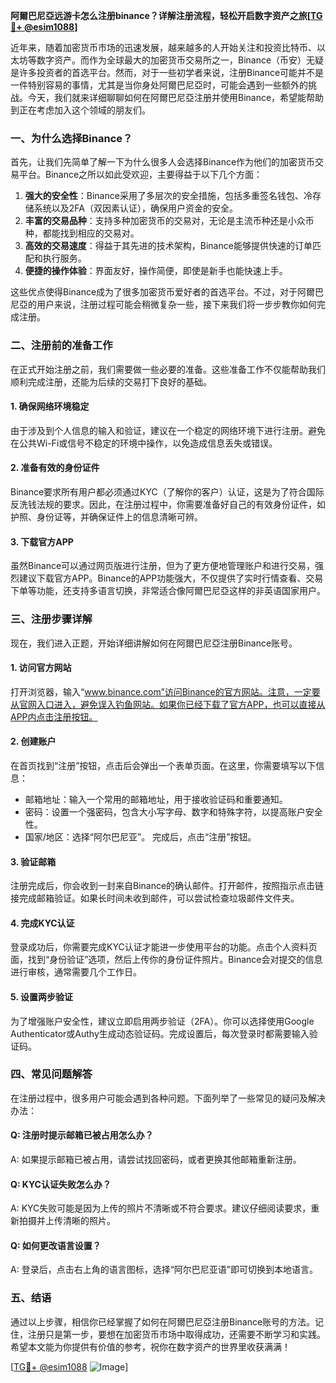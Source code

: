 **阿爾巴尼亞远游卡怎么注册binance？详解注册流程，轻松开启数字资产之旅[[TG💪+ @esim1088](https://t.me/s/esim1088)]**

近年来，随着加密货币市场的迅速发展，越来越多的人开始关注和投资比特币、以太坊等数字资产。而作为全球最大的加密货币交易所之一，Binance（币安）无疑是许多投资者的首选平台。然而，对于一些初学者来说，注册Binance可能并不是一件特别容易的事情，尤其是当你身处阿爾巴尼亞时，可能会遇到一些额外的挑战。今天，我们就来详细聊聊如何在阿爾巴尼亞注册并使用Binance，希望能帮助到正在考虑加入这个领域的朋友们。

### 一、为什么选择Binance？

首先，让我们先简单了解一下为什么很多人会选择Binance作为他们的加密货币交易平台。Binance之所以如此受欢迎，主要得益于以下几个方面：

1. **强大的安全性**：Binance采用了多层次的安全措施，包括多重签名钱包、冷存储系统以及2FA（双因素认证），确保用户资金的安全。
2. **丰富的交易品种**：支持多种加密货币的交易对，无论是主流币种还是小众币种，都能找到相应的交易对。
3. **高效的交易速度**：得益于其先进的技术架构，Binance能够提供快速的订单匹配和执行服务。
4. **便捷的操作体验**：界面友好，操作简便，即使是新手也能快速上手。

这些优点使得Binance成为了很多加密货币爱好者的首选平台。不过，对于阿爾巴尼亞的用户来说，注册过程可能会稍微复杂一些，接下来我们将一步步教你如何完成注册。

### 二、注册前的准备工作

在正式开始注册之前，我们需要做一些必要的准备。这些准备工作不仅能帮助我们顺利完成注册，还能为后续的交易打下良好的基础。

#### 1. 确保网络环境稳定

由于涉及到个人信息的输入和验证，建议在一个稳定的网络环境下进行注册。避免在公共Wi-Fi或信号不稳定的环境中操作，以免造成信息丢失或错误。

#### 2. 准备有效的身份证件

Binance要求所有用户都必须通过KYC（了解你的客户）认证，这是为了符合国际反洗钱法规的要求。因此，在注册过程中，你需要准备好自己的有效身份证件，如护照、身份证等，并确保证件上的信息清晰可辨。

#### 3. 下载官方APP

虽然Binance可以通过网页版进行注册，但为了更方便地管理账户和进行交易，强烈建议下载官方APP。Binance的APP功能强大，不仅提供了实时行情查看、交易下单等功能，还支持多语言切换，非常适合像阿爾巴尼亞这样的非英语国家用户。

### 三、注册步骤详解

现在，我们进入正题，开始详细讲解如何在阿爾巴尼亞注册Binance账号。

#### 1. 访问官方网站

打开浏览器，输入“www.binance.com”访问Binance的官方网站。注意，一定要从官网入口进入，避免误入钓鱼网站。如果你已经下载了官方APP，也可以直接从APP内点击注册按钮。

#### 2. 创建账户

在首页找到“注册”按钮，点击后会弹出一个表单页面。在这里，你需要填写以下信息：
- 邮箱地址：输入一个常用的邮箱地址，用于接收验证码和重要通知。
- 密码：设置一个强密码，包含大小写字母、数字和特殊字符，以提高账户安全性。
- 国家/地区：选择“阿尔巴尼亚”。
完成后，点击“注册”按钮。

#### 3. 验证邮箱

注册完成后，你会收到一封来自Binance的确认邮件。打开邮件，按照指示点击链接完成邮箱验证。如果长时间未收到邮件，可以尝试检查垃圾邮件文件夹。

#### 4. 完成KYC认证

登录成功后，你需要完成KYC认证才能进一步使用平台的功能。点击个人资料页面，找到“身份验证”选项，然后上传你的身份证件照片。Binance会对提交的信息进行审核，通常需要几个工作日。

#### 5. 设置两步验证

为了增强账户安全性，建议立即启用两步验证（2FA）。你可以选择使用Google Authenticator或Authy生成动态验证码。完成设置后，每次登录时都需要输入验证码。

### 四、常见问题解答

在注册过程中，很多用户可能会遇到各种问题。下面列举了一些常见的疑问及解决办法：

#### Q: 注册时提示邮箱已被占用怎么办？
A: 如果提示邮箱已被占用，请尝试找回密码，或者更换其他邮箱重新注册。

#### Q: KYC认证失败怎么办？
A: KYC失败可能是因为上传的照片不清晰或不符合要求。建议仔细阅读要求，重新拍摄并上传清晰的照片。

#### Q: 如何更改语言设置？
A: 登录后，点击右上角的语言图标，选择“阿尔巴尼亚语”即可切换到本地语言。

### 五、结语

通过以上步骤，相信你已经掌握了如何在阿爾巴尼亞注册Binance账号的方法。记住，注册只是第一步，要想在加密货币市场中取得成功，还需要不断学习和实践。希望本文能为你提供有价值的参考，祝你在数字资产的世界里收获满满！

[[TG💪+ @esim1088](https://t.me/s/esim1088) ![Image](https://i.postimg.cc/4NQfJmqS/Snipaste-2025-05-13-00-14-12.png)]